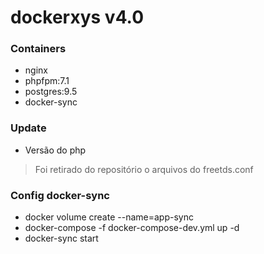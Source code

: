 # dockerxys v4.0

### Containers

* nginx
* phpfpm:7.1
* postgres:9.5
* docker-sync

### Update

* Versão do php

> Foi retirado do repositório o arquivos do freetds.conf

### Config docker-sync

* docker volume create --name=app-sync
* docker-compose -f docker-compose-dev.yml up -d
* docker-sync start
